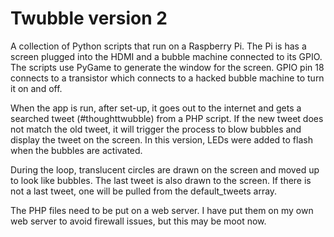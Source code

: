 # Twubble version 2

A collection of Python scripts that run on a Raspberry Pi. The Pi is has a screen plugged into the HDMI and a bubble machine connected to its GPIO. The scripts use PyGame to generate the window for the screen. GPIO pin 18 connects to a transistor which connects to a hacked bubble machine to turn it on and off.

When the app is run, after set-up, it goes out to the internet and gets a searched tweet (#thoughttwubble) from a PHP script. If the new tweet does not match the old tweet, it will trigger the process to blow bubbles and display the tweet on the screen. In this version, LEDs were added to flash when the bubbles are activated.

During the loop, translucent circles are drawn on the screen and moved up to look like bubbles. The last tweet is also drawn to the screen. If there is not a last tweet, one will be pulled from the default_tweets array.

The PHP files need to be put on a web server. I have put them on my own web server to avoid firewall issues, but this may be moot now.
